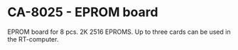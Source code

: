 # CA-8025 - EPROM board
EPROM board for 8 pcs. 2K 2516 EPROMS. Up to three cards can be used in the RT-computer.